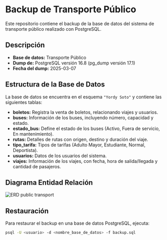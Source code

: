 # Backup de Transporte Público

Este repositorio contiene el backup de la base de datos del sistema de transporte público realizado con PostgreSQL.

## Descripción

- **Base de datos:** Transporte Público
- **Dump de:** PostgreSQL versión 16.8 (pg_dump versión 17.1)
- **Fecha del dump:** 2025-03-07

## Estructura de la Base de Datos

La base de datos se encuentra en el esquema `"Yordy Soto"` y contiene las siguientes tablas:

- **boletos:** Registra la venta de boletos, relacionando viajes y usuarios.  
- **buses:** Información de los buses, incluyendo número, capacidad y estado.  
- **estado_bus:** Define el estado de los buses (Activo, Fuera de servicio, En mantenimiento).  
- **rutas:** Detalles de rutas con origen, destino y duración del viaje.  
- **tipo_tarifa:** Tipos de tarifas (Adulto Mayor, Estudiante, Normal, Deportista).  
- **usuarios:** Datos de los usuarios del sistema.  
- **viajes:** Información de los viajes, con fecha, hora de salida/llegada y cantidad de pasajeros.

## Diagrama Entidad Relación

![ERD public transport](https://github.com/user-attachments/assets/cb306565-9d9e-4649-a6ba-aa4b29c7bebf)

## Restauración

Para restaurar el backup en una base de datos PostgreSQL, ejecuta:

```bash
psql -U <usuario> -d <nombre_base_de_datos> -f backup.sql
